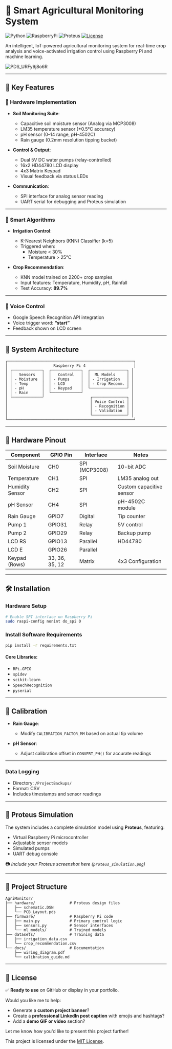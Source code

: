 # 🌱 Smart Agricultural Monitoring System

![Python](https://img.shields.io/badge/Python-3.8%2B-blue)
![RaspberryPi](https://img.shields.io/badge/Hardware-Raspberry_Pi-red)
![Proteus](https://img.shields.io/badge/Simulation-Proteus-important)
[![License](https://img.shields.io/badge/License-MIT-yellow.svg)](https://opensource.org/licenses/MIT)

An intelligent, IoT-powered agricultural monitoring system for real-time crop analysis and voice-activated irrigation control using Raspberry Pi and machine learning.

![PDS_URFy9j8o6R](https://github.com/user-attachments/assets/40933212-1688-4107-b96d-e009a464e6f1)

---

## 🚀 Key Features

### 🔧 Hardware Implementation

- **Soil Monitoring Suite**:
  - Capacitive soil moisture sensor (Analog via MCP3008)
  - LM35 temperature sensor (±0.5°C accuracy)
  - pH sensor (0–14 range, pH-4502C)
  - Rain gauge (0.2mm resolution tipping bucket)

- **Control & Output**:
  - Dual 5V DC water pumps (relay-controlled)
  - 16x2 HD44780 LCD display
  - 4x3 Matrix Keypad
  - Visual feedback via status LEDs

- **Communication**:
  - SPI interface for analog sensor reading
  - UART serial for debugging and Proteus simulation

---

### 🧠 Smart Algorithms

- **Irrigation Control**:
  - K-Nearest Neighbors (KNN) Classifier (k=5)
  - Triggered when:
    - Moisture < 30%
    - Temperature > 25°C

- **Crop Recommendation**:
  - KNN model trained on 2200+ crop samples
  - Input features: Temperature, Humidity, pH, Rainfall
  - Test Accuracy: **89.7%**

---

### 🎤 Voice Control

- Google Speech Recognition API integration  
- Voice trigger word: **“start”**
- Feedback shown on LCD screen

---

## 📐 System Architecture

```
┌───────────────────────────────────────────────────────┐
│                    Raspberry Pi 4                     │
│ ┌─────────────┐  ┌─────────────┐  ┌────────────────┐ │
│ │   Sensors   │  │   Control   │  │  ML Models     │ │
│ │ - Moisture  │  │ - Pumps     │  │ - Irrigation   │ │
│ │ - Temp      │  │ - LCD       │  │ - Crop Recomm. │ │
│ │ - pH        │  │ - Keypad    │  └────────────────┘ │
│ │ - Rain      │  └─────────────┘                     │
│ └─────────────┘                    ┌───────────────┐ │
│                                    │ Voice Control │ │
│                                    │ - Recognition │ │
│                                    │ - Validation  │ │
│                                    └───────────────┘ │
└───────────────────────────────────────────────────────┘
```

---

## 🧰 Hardware Pinout

| Component        | GPIO Pin       | Interface     | Notes                        |
|------------------|----------------|---------------|------------------------------|
| Soil Moisture    | CH0            | SPI (MCP3008) | 10-bit ADC                   |
| Temperature      | CH1            | SPI           | LM35 analog out              |
| Humidity Sensor  | CH2            | SPI           | Custom capacitive sensor     |
| pH Sensor        | CH4            | SPI           | pH-4502C module              |
| Rain Gauge       | GPIO7          | Digital       | Tip counter                  |
| Pump 1           | GPIO31         | Relay         | 5V control                   |
| Pump 2           | GPIO29         | Relay         | Backup pump                  |
| LCD RS           | GPIO13         | Parallel      | HD44780                      |
| LCD E            | GPIO26         | Parallel      |                              |
| Keypad (Rows)    | 33, 36, 35, 12 | Matrix        | 4x3 Configuration            |

---

## 🛠️ Installation

### Hardware Setup

```bash
# Enable SPI interface on Raspberry Pi
sudo raspi-config nonint do_spi 0
```

### Install Software Requirements

```bash
pip install -r requirements.txt
```

#### Core Libraries:
- `RPi.GPIO`
- `spidev`
- `scikit-learn`
- `SpeechRecognition`
- `pyserial`

---

## 🔧 Calibration

- **Rain Gauge**:
  - Modify `CALIBRATION_FACTOR_MM` based on actual tip volume

- **pH Sensor**:
  - Adjust calibration offset in `CONVERT_PH()` for accurate readings

---

### Data Logging

- Directory: `/ProjectBackups/`
- Format: CSV
- Includes timestamps and sensor readings

---

## 🧪 Proteus Simulation

The system includes a complete simulation model using **Proteus**, featuring:

- Virtual Raspberry Pi microcontroller
- Adjustable sensor models
- Simulated pumps
- UART debug console

📷 *Include your Proteus screenshot here (`proteus_simulation.png`)*

---

## 📁 Project Structure

```
AgriMonitor/
├── hardware/               # Proteus design files
│   ├── schematic.DSN
│   └── PCB_Layout.pds
├── firmware/               # Raspberry Pi code
│   ├── main.py             # Primary control logic
│   ├── sensors.py          # Sensor interfaces
│   └── ml_models/          # Trained models
├── datasets/               # Training data
│   ├── irrigation_data.csv
│   └── crop_recommendation.csv
└── docs/                   # Documentation
    ├── wiring_diagram.pdf
    └── calibration_guide.md
```

---

## 📜 License
✅ **Ready to use** on GitHub or display in your portfolio.

Would you like me to help:
- Generate a **custom project banner**?
- Create a **professional LinkedIn post caption** with emojis and hashtags?
- Add a **demo GIF or video** section?

Let me know how you'd like to present this project further!

This project is licensed under the [MIT License](https://opensource.org/licenses/MIT).
